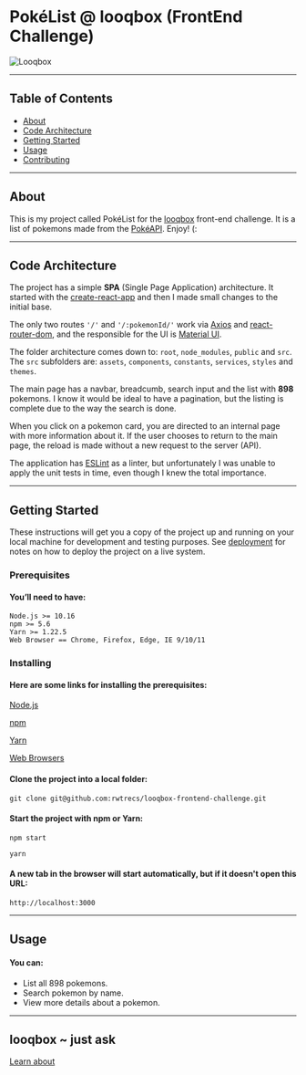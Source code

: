 # PokéList @ looqbox (FrontEnd Challenge)
![Looqbox](https://github.com/looqbox/looqbox-frontend-challenge/blob/master/logo.png)

---

## Table of Contents
+ [About](#about)
+ [Code Architecture](#code_architecture)
+ [Getting Started](#getting_started)
+ [Usage](#usage)
+ [Contributing](../CONTRIBUTING.md)

---

## About <a name = "about"></a>
This is my project called PokéList for the [looqbox](https://www.looqbox.com/en/) front-end challenge.
It is a list of pokemons made from the [PokéAPI](https://pokeapi.co/). Enjoy! (:

---

## Code Architecture <a name = "code_architecture"></a>
The project has a simple **SPA**  (Single Page Application) architecture. It started with the [create-react-app](https://create-react-app.dev/) and then I made small changes to the initial base.


The only two routes `'/'` and `'/:pokemonId/'` work via [Axios](https://axios-http.com/) and [react-router-dom](https://reactrouter.com/), and the responsible for the UI is [Material UI](https://material-ui.com/).

The folder architecture comes down to: `root`, `node_modules`, `public` and `src`. The `src` subfolders are: `assets`, `components`, `constants`, `services`, `styles` and `themes`.

The main page has a navbar, breadcumb, search input and the list with **898** pokemons. I know it would be ideal to have a pagination, but the listing is complete due to the way the search is done.

When you click on a pokemon card, you are directed to an internal page with more information about it. If the user chooses to return to the main page, the reload is made without a new request to the server (API).

The application has [ESLint](https://eslint.org/) as a linter, but unfortunately I was unable to apply the unit tests in time, even though I knew the total importance.

---

## Getting Started <a name = "getting_started"></a>
These instructions will get you a copy of the project up and running on your local machine for development and testing purposes. See [deployment](#deployment) for notes on how to deploy the project on a live system.

### Prerequisites

#### You’ll need to have:

```
Node.js >= 10.16
npm >= 5.6
Yarn >= 1.22.5
Web Browser == Chrome, Firefox, Edge, IE 9/10/11
```

### Installing

#### Here are some links for installing the prerequisites:

[Node.js](https://nodejs.org/en/download/)

[npm](https://docs.npmjs.com/cli/v7/configuring-npm/install)

[Yarn](https://classic.yarnpkg.com/en/docs/install)

[Web Browsers](https://www.google.com/search?q=web+browsers+download&ei=jyOZYJDDIoTX1sQPs9mWoAI&oq=web+browsers+download&gs_lcp=Cgdnd3Mtd2l6EAMyAggAMgYIABAWEB4yBggAEBYQHjIGCAAQFhAeMgYIABAWEB4yBggAEBYQHjIGCAAQFhAeMgYIABAWEB4yBggAEBYQHjIGCAAQFhAeOgcIABBHELADOgcIABCwAxBDOgQIABBDOgQIABAKOggIABAWEAoQHlDzE1iBHGDjHGgBcAJ4AIABygGIAbALkgEFMC44LjGYAQCgAQGqAQdnd3Mtd2l6yAEKwAEB&sclient=gws-wiz&ved=0ahUKEwjQxvW2i7_wAhWEq5UCHbOsBSQQ4dUDCA4&uact=5)


#### Clone the project into a local folder:
```
git clone git@github.com:rwtrecs/looqbox-frontend-challenge.git
```


#### Start the project with npm or Yarn:
```
npm start
```
```
yarn
```

#### A new tab in the browser will start automatically, but if it doesn't open this URL:
```
http://localhost:3000
```


---
## Usage <a name = "usage"></a>

#### You can:

+ List all 898 pokemons.
+ Search pokemon by name.
+ View more details about a pokemon.


---
## looqbox ~ just ask
[Learn about](https://www.looqbox.com/en/empresa/)
